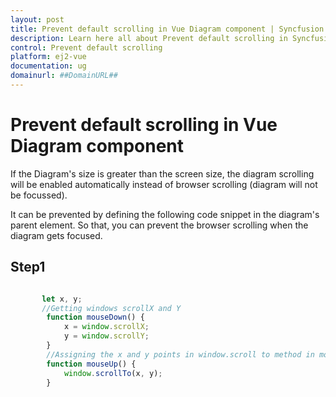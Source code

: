 ```yaml
---
layout: post
title: Prevent default scrolling in Vue Diagram component | Syncfusion
description: Learn here all about Prevent default scrolling in Syncfusion Vue Diagram component of Syncfusion Essential JS 2 and more.
control: Prevent default scrolling 
platform: ej2-vue
documentation: ug
domainurl: ##DomainURL##
---
```


# Prevent default scrolling in Vue Diagram component

If the Diagram's size is greater than the screen size, the diagram scrolling will be enabled automatically instead of browser scrolling (diagram will not be focussed).

It can be prevented by defining the following code snippet in the diagram's parent element. So that, you can prevent the browser scrolling when the diagram gets focused.

## Step1

```ts

       let x, y;
       //Getting windows scrollX and Y
        function mouseDown() {
            x = window.scrollX;
            y = window.scrollY;
        }
        //Assigning the x and y points in window.scroll to method in mouseUp function
        function mouseUp() {
            window.scrollTo(x, y);
        }

```
